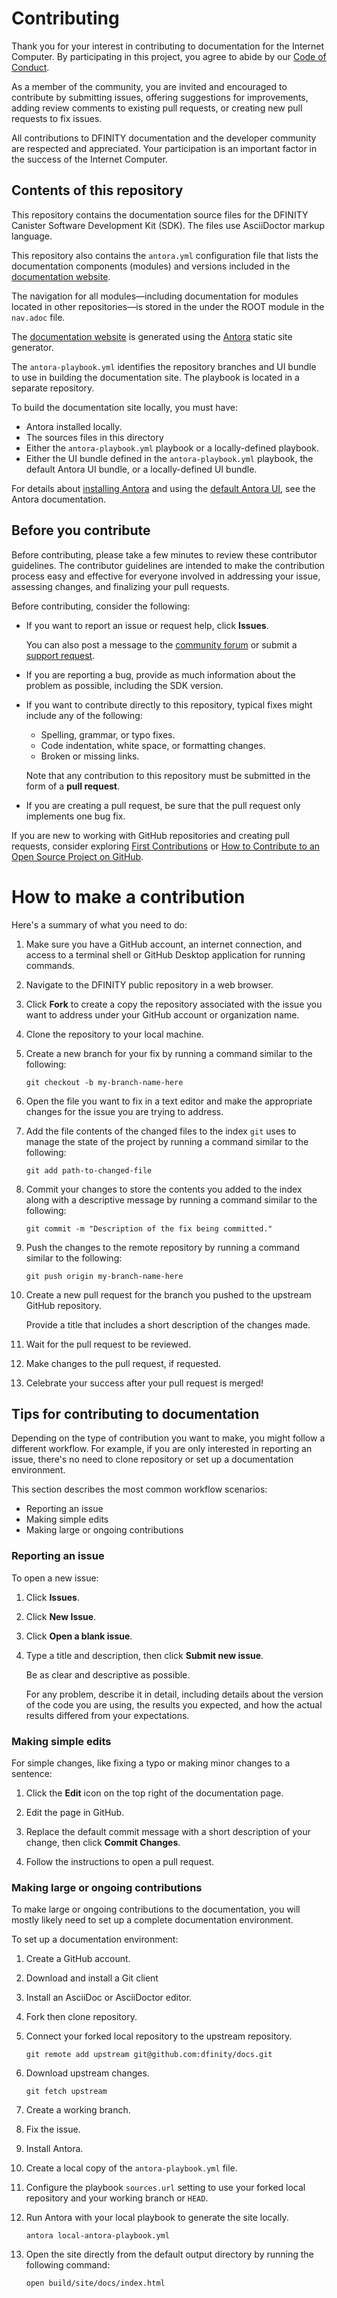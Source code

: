 # Contributing

Thank you for your interest in contributing to documentation for the Internet Computer.
By participating in this project, you agree to abide by our [Code of Conduct](./CODE_OF_CONDUCT.md).

As a member of the community, you are invited and encouraged to contribute by submitting issues, offering suggestions for improvements, adding review comments to existing pull requests, or creating new pull requests to fix issues.

All contributions to DFINITY documentation and the developer community are respected and appreciated.
Your participation is an important factor in the success of the Internet Computer.

## Contents of this repository

This repository contains the documentation source files for the DFINITY Canister Software Development Kit (SDK).
The files use AsciiDoctor markup language.

This repository also contains the `antora.yml` configuration file that lists the documentation components (modules) and versions included in the [documentation website](https://sdk.dfinity.org).

The navigation for all modules—including documentation for modules located in other repositories—is stored in the under the ROOT module in the `nav.adoc` file.

The [documentation website](https://sdk.dfinity.org) is generated using the [Antora](https://docs.antora.org/antora/2.2/install/install-antora/) static site generator.

The `antora-playbook.yml` identifies the repository branches and UI bundle to use in building the documentation site.
The playbook is located in a separate repository.

To build the documentation site locally, you must have:

- Antora installed locally.
- The sources files in this directory
- Either the `antora-playbook.yml` playbook or a locally-defined playbook.
- Either the UI bundle defined in the `antora-playbook.yml` playbook, the default Antora UI bundle, or a locally-defined UI bundle.

For details about [installing Antora](https://docs.antora.org/antora/2.2/install/install-antora/) and using the [default Antora UI](https://docs.antora.org/antora/2.2/playbook/configure-ui/), see the Antora documentation.

## Before you contribute

Before contributing, please take a few minutes to review these contributor guidelines.
The contributor guidelines are intended to make the contribution process easy and effective for everyone involved in addressing your issue, assessing changes, and finalizing your pull requests.

Before contributing, consider the following:

- If you want to report an issue or request help, click **Issues**.

    You can also post a message to the [community forum](https://forum.dfinity.org/) or submit a [support request](mailto://support@dfinity.org).

- If you are reporting a bug, provide as much information about the problem
as possible, including the SDK version.

- If you want to contribute directly to this repository, typical fixes might include any of the following:

    - Spelling, grammar, or typo fixes.
    - Code indentation, white space, or formatting changes.
    - Broken or missing links.

    Note that any contribution to this repository must be submitted in the form of a **pull request**.

- If you are creating a pull request, be sure that the pull request only implements one bug fix.

If you are new to working with GitHub repositories and creating pull requests, consider exploring [First Contributions](https://github.com/firstcontributions/first-contributions) or [How to Contribute to an Open Source Project on GitHub](https://egghead.io/courses/how-to-contribute-to-an-open-source-project-on-github).

# How to make a contribution

Here's a summary of what you need to do:

1. Make sure you have a GitHub account, an internet connection, and access to a terminal shell or GitHub Desktop application for running commands.

1. Navigate to the DFINITY public repository in a web browser.

1. Click **Fork** to create a copy the repository associated with the issue you want to address under your GitHub account or organization name.

1. Clone the repository to your local machine.

1. Create a new branch for your fix by running a command similar to the following:

    ```
    git checkout -b my-branch-name-here
    ```

1. Open the file you want to fix in a text editor and make the appropriate changes for the issue you are trying to address.

1. Add the file contents of the changed files to the index `git` uses to manage the state of the project by running a command similar to the following:

    ```
    git add path-to-changed-file
    ```
1. Commit your changes to store the contents you added to the index along with a descriptive message by running a command similar to the following:

    ```
    git commit -m "Description of the fix being committed."
    ```

1. Push the changes to the remote repository by running a command similar to the following:

    ```
    git push origin my-branch-name-here
    ```

1. Create a new pull request for the branch you pushed to the upstream GitHub repository.

    Provide a title that includes a short description of the changes made.

1. Wait for the pull request to be reviewed.

1. Make changes to the pull request, if requested.

1. Celebrate your success after your pull request is merged!

## Tips for contributing to documentation

Depending on the type of contribution you want to make, you might follow a different workflow.
For example, if you are only interested in reporting an issue, there's no need to clone repository or set up a documentation environment.

This section describes the most common workflow scenarios:

- Reporting an issue
- Making simple edits
- Making large or ongoing contributions

### Reporting an issue

To open a new issue:

1. Click **Issues**.

1. Click **New Issue**.

1. Click **Open a blank issue**.

1. Type a title and description, then click **Submit new issue**.

    Be as clear and descriptive as possible.

    For any problem, describe it in detail, including details about the version of the code you are using, the results you expected, and how the actual results differed from your expectations.

### Making simple edits

For simple changes, like fixing a typo or making minor changes to a sentence:

1. Click the **Edit** icon on the top right of the documentation page.

1. Edit the page in GitHub.

1. Replace the default commit message with a short description of your change, then click **Commit Changes**.

1. Follow the instructions to open a pull request.

### Making large or ongoing contributions

To make large or ongoing contributions to the documentation, you will mostly likely need to set up a complete documentation environment.

To set up a documentation environment:

1. Create a GitHub account.
1. Download and install a Git client
1. Install an AsciiDoc or AsciiDoctor editor.
1. Fork then clone repository.
1. Connect your forked local repository to the upstream repository.

    ```
    git remote add upstream git@github.com:dfinity/docs.git
    ```

1. Download upstream changes.

    ```
    git fetch upstream
    ```

1. Create a working branch.
1. Fix the issue.
1. Install Antora.
1. Create a local copy of the `antora-playbook.yml` file.
1. Configure the playbook `sources.url` setting to use your forked local repository and your working branch or `HEAD`.
1. Run Antora with your local playbook to generate the site locally.

    ```
    antora local-antora-playbook.yml
    ```

1. Open the site directly from the default output directory by running the following command:

    ```
    open build/site/docs/index.html
    ```
